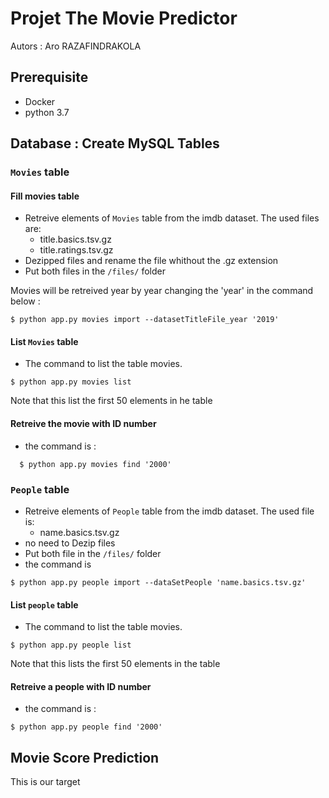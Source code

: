 
# Projet The Movie Predictor
Autors : Aro RAZAFINDRAKOLA

## Prerequisite
- Docker
- python 3.7

## Database : Create MySQL Tables

### `Movies` table

#### Fill movies table

- Retreive elements of `Movies` table from the imdb dataset. The used files are:  
    - title.basics.tsv.gz
    - title.ratings.tsv.gz  
- Dezipped files and rename the file whithout the .gz extension  
- Put both files in the ```/files/``` folder

Movies will be retreived year by year changing the 'year' in the command below :  
```
$ python app.py movies import --datasetTitleFile_year '2019'
 ```

#### List `Movies` table

- The command to list the table movies.  
```  
$ python app.py movies list
 ```  
Note that this list the first 50 elements in he table

#### Retreive the movie with ID number  
- the command is :  
```
  $ python app.py movies find '2000' 
  ```

### `People` table
- Retreive elements of `People` table from the imdb dataset. The  used file is:  
    - name.basics.tsv.gz  
- no need to Dezip files  
- Put both file in the ```/files/``` folder  
- the command is  
```
$ python app.py people import --dataSetPeople 'name.basics.tsv.gz'
```  

#### List `people` table

- The command to list the table movies.  
```
$ python app.py people list
```  
Note that this lists the first 50 elements in the table

#### Retreive a people with ID number  
- the command is :  
```
$ python app.py people find '2000'
```


## Movie Score Prediction
This is our target



